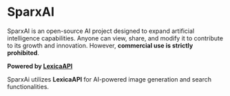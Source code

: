 # SparxAI

SparxAI is an open-source AI project designed to expand artificial intelligence capabilities. Anyone can view, share, and modify it to contribute to its growth and innovation. However, **commercial use is strictly prohibited**.  

**Powered by [LexicaAPI](https://lexica.qewertyy.dev/)**

SparxAi utilizes **LexicaAPI** for AI-powered image generation and search functionalities.  
